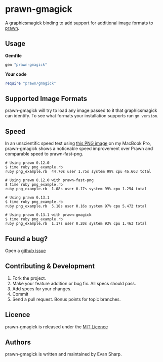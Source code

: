 # prawn-gmagick

A [graphicsmagick](http:////www.graphicsmagick.org/) binding to add support for
additional image formats to [prawn](https://github.com/prawnpdf/prawn).

## Usage

**Gemfile**

```ruby
gem "prawn-gmagick"
```

**Your code**

```ruby
require "prawn/gmagick"
```

## Supported Image Formats
prawn-gmagick will try to load any image passed to it that graphicsmagick can
identify. To see what formats your installation supports run `gm version`.

## Speed
In an unscientific speed test using [this PNG image](https://github.com/prawnpdf/png-testing/blob/master/book.png)
on my MacBook Pro, prawn-gmagick shows a noticeable speed improvement
over Prawn and comparable speed to prawn-fast-png.

```
# Using prawn 0.12.0
$ time ruby png_example.rb
ruby png_example.rb  44.70s user 1.75s system 99% cpu 46.663 total

# Using prawn 0.12.0 with prawn-fast-png
$ time ruby png_example.rb
ruby png_example.rb  1.08s user 0.17s system 99% cpu 1.254 total

# Using prawn 0.13.1
$ time ruby png_example.rb
ruby png_example.rb  5.18s user 0.16s system 97% cpu 5.472 total

# Using prawn 0.13.1 with prawn-gmagick
$ time ruby png_example.rb
ruby png_example.rb  1.17s user 0.20s system 93% cpu 1.463 total

```

## Found a bug?
Open a [github issue](https://github.com/packetmonkey/prawn-gmagick/issues)

## Contributing & Development
1. Fork the project.
2. Make your feature addition or bug fix. All specs should pass.
3. Add specs for your changes.
4. Commit
5. Send a pull request. Bonus points for topic branches.

## Licence
prawn-gmagick is released under the [MIT Licence](http://choosealicense.com/licenses/mit/)

## Authors
prawn-gmagick is written and maintained by Evan Sharp.
